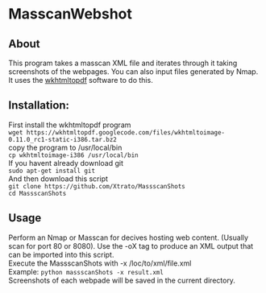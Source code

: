 MasscanWebshot
===========
<h2>About</h2>
This program takes a masscan XML file and iterates through it taking screenshots of the webpages. You can also input files generated by Nmap. It uses the <a href="http://wkhtmltopdf.org/">wkhtmltopdf</a> software to do this.

<h2>Installation:</h2>
First install the wkhtmltopdf program<br>
<code>wget https://wkhtmltopdf.googlecode.com/files/wkhtmltoimage-0.11.0_rc1-static-i386.tar.bz2</code><br>
copy the program to /usr/local/bin<br>
<code>cp wkhtmltoimage-i386 /usr/local/bin</code><br>
If you havent already download git<br>
<code>sudo apt-get install git</code><br>
And then download this script<br>
<code>git clone https://github.com/Xtrato/MassscanShots</code><br>
<code>cd MassscanShots</code>

<h2>Usage</h2>
Perform an Nmap or Masscan for decives hosting web content. (Usually scan for port 80 or 8080). Use the -oX tag to produce an XML output that can be imported into this script.<br>
Execute the MassscanShots with -x /loc/to/xml/file.xml<br>
Example: <code>python massscanShots -x result.xml</code><br>
Screenshots of each webpade will be saved in the current directory.